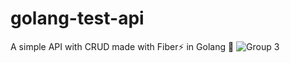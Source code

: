 # golang-test-api
A simple API with CRUD made with Fiber⚡️ in Golang 🐨
![Group 3](https://user-images.githubusercontent.com/65286318/192130178-8b61dbb7-eb5a-4450-adf6-fa33d6e03c9f.png)
